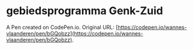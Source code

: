 # gebiedsprogramma Genk-Zuid

A Pen created on CodePen.io. Original URL: [https://codepen.io/wannes-vlaanderen/pen/bGQobzz](https://codepen.io/wannes-vlaanderen/pen/bGQobzz).

